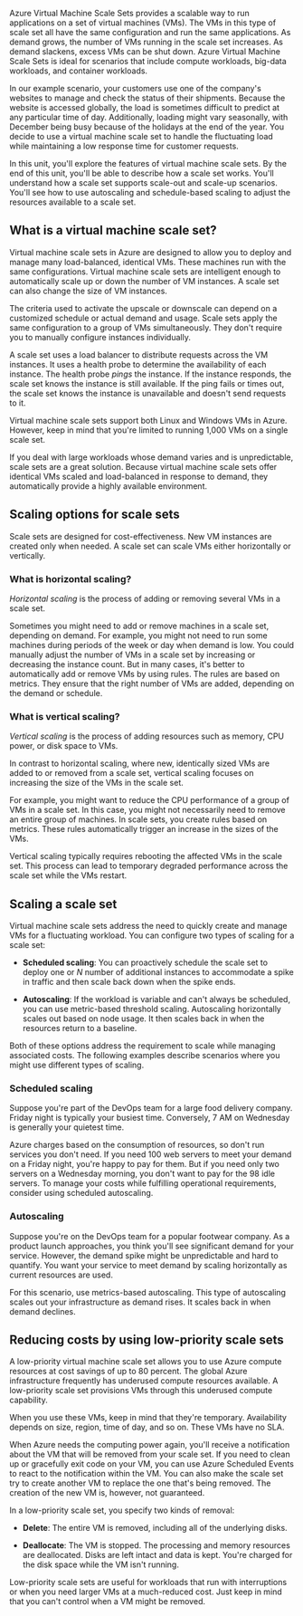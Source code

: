 Azure Virtual Machine Scale Sets provides a scalable way to run applications on a set of virtual machines (VMs). The VMs in this type of scale set all have the same configuration and run the same applications. As demand grows, the number of VMs running in the scale set increases. As demand slackens, excess VMs can be shut down. Azure Virtual Machine Scale Sets is ideal for scenarios that include compute workloads, big-data workloads, and container workloads. 

In our example scenario, your customers use one of the company's websites to manage and check the status of their shipments. Because the website is accessed globally, the load is sometimes difficult to predict at any particular time of day. Additionally, loading might vary seasonally, with December being busy because of the holidays at the end of the year. You decide to use a virtual machine scale set to handle the fluctuating load while maintaining a low response time for customer requests.

In this unit, you'll explore the features of virtual machine scale sets. By the end of this unit, you'll be able to describe how a scale set works. You'll understand how a scale set supports scale-out and scale-up scenarios. You'll see how to use autoscaling and schedule-based scaling to adjust the resources available to a scale set.

## What is a virtual machine scale set?

Virtual machine scale sets in Azure are designed to allow you to deploy and manage many load-balanced, identical VMs. These machines run with the same configurations. Virtual machine scale sets are intelligent enough to automatically scale up or down the number of VM instances. A scale set can also change the size of VM instances.

The criteria used to activate the upscale or downscale can depend on a customized schedule or actual demand and usage. Scale sets apply the same configuration to a group of VMs simultaneously. They don't require you to manually configure instances individually.

A scale set uses a load balancer to distribute requests across the VM instances. It uses a health probe to determine the availability of each instance. The health probe *pings* the instance. If the instance responds, the scale set knows the instance is still available. If the ping fails or times out, the scale set knows the instance is unavailable and doesn't send requests to it.

Virtual machine scale sets support both Linux and Windows VMs in Azure. However, keep in mind that you're limited to running 1,000 VMs on a single scale set.

If you deal with large workloads whose demand varies and is unpredictable, scale sets are a great solution. Because virtual machine scale sets offer identical VMs scaled and load-balanced in response to demand, they automatically provide a highly available environment.

## Scaling options for scale sets

Scale sets are designed for cost-effectiveness. New VM instances are created only when needed. A scale set can scale VMs either horizontally or vertically.

### What is horizontal scaling?

*Horizontal scaling* is the process of adding or removing several VMs in a scale set.

Sometimes you might need to add or remove machines in a scale set, depending on demand. For example, you might not need to run some machines during periods of the week or day when demand is low. You could manually adjust the number of VMs in a scale set by increasing or decreasing the instance count. But in many cases, it's better to automatically add or remove VMs by using rules. The rules are based on metrics. They ensure that the right number of VMs are added, depending on the demand or schedule. 

### What is vertical scaling?

*Vertical scaling* is the process of adding resources such as memory, CPU power, or disk space to VMs.

In contrast to horizontal scaling, where new, identically sized VMs are added to or removed from a scale set, vertical scaling focuses on increasing the size of the VMs in the scale set.  

For example, you might want to reduce the CPU performance of a group of VMs in a scale set.  In this case, you might not necessarily need to remove an entire group of machines. In scale sets, you create rules based on metrics. These rules automatically trigger an increase in the sizes of the VMs.  

Vertical scaling typically requires rebooting the affected VMs in the scale set. This process can lead to temporary degraded performance across the scale set while the VMs restart.

## Scaling a scale set

Virtual machine scale sets address the need to quickly create and manage VMs for a fluctuating workload. You can configure two types of scaling for a scale set:

- **Scheduled scaling**: You can proactively schedule the scale set to deploy one or *N* number of additional instances to accommodate a spike in traffic and then scale back down when the spike ends.

- **Autoscaling**: If the workload is variable and can't always be scheduled, you can use metric-based threshold scaling. Autoscaling horizontally scales out based on node usage. It then scales back in when the resources return to a baseline.

Both of these options address the requirement to scale while managing associated costs. The following examples describe scenarios where you might use different types of scaling.

### Scheduled scaling

Suppose you're part of the DevOps team for a large food delivery company. Friday night is typically your busiest time. Conversely, 7 AM on Wednesday is generally your quietest time. 

Azure charges based on the consumption of resources, so don't run services you don't need. If you need 100 web servers to meet your demand on a Friday night, you're happy to pay for them. But if you need only two servers on a Wednesday morning, you don't want to pay for the 98 idle servers. To manage your costs while fulfilling operational requirements, consider using scheduled autoscaling.

### Autoscaling

Suppose you're on the DevOps team for a popular footwear company. As a product launch approaches, you think you'll see significant demand for your service. However, the demand spike might be unpredictable and hard to quantify. You want your service to meet demand by scaling horizontally as current resources are used. 

For this scenario, use metrics-based autoscaling. This type of autoscaling scales out your infrastructure as demand rises. It scales back in when demand declines.

## Reducing costs by using low-priority scale sets

A low-priority virtual machine scale set allows you to use Azure compute resources at cost savings of up to 80 percent. The global Azure infrastructure frequently has underused compute resources available. A low-priority scale set provisions VMs through this underused compute capability.

When you use these VMs, keep in mind that they're temporary. Availability depends on size, region, time of day, and so on. These VMs have no SLA.

When Azure needs the computing power again, you'll receive a notification about the VM that will be removed from your scale set. If you need to  clean up or gracefully exit code on your VM, you can use Azure Scheduled Events to react to the notification within the VM. You can also make the scale set try to create another VM to replace the one that's being removed. The creation of the new VM is, however, not guaranteed.

In a low-priority scale set, you specify two kinds of removal:

- **Delete**: The entire VM is removed, including all of the underlying disks.

- **Deallocate**: The VM is stopped. The processing and memory resources are deallocated. Disks are left intact and data is kept. You're charged for the disk space while the VM isn't running.  

Low-priority scale sets are useful for workloads that run with interruptions or when you need larger VMs at a much-reduced cost. Just keep in mind that you can't control when a VM might be removed.
